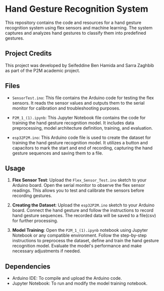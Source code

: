 # Hand Gesture Recognition System

This repository contains the code and resources for a hand gesture recognition system using flex sensors and machine learning. The system captures and analyzes hand gestures to classify them into predefined gestures.

## Project Credits

This project was developed by Seifeddine Ben Hamida and Sarra Zaghbib as part of the P2M  academic project.

## Files

- `SensorTest.ino`: This file contains the Arduino code for testing the flex sensors. It reads the sensor values and outputs them to the serial monitor for calibration and troubleshooting purposes.

- `P2M_1_(1).ipynb`: This Jupyter Notebook file contains the code for training the hand gesture recognition model. It includes data preprocessing, model architecture definition, training, and evaluation.

- `esp32P2M.ino`: This Arduino code file is used to create the dataset for training the hand gesture recognition model. It utilizes a button and capacitors to mark the start and end of recording, capturing the hand gesture sequences and saving them to a file.

## Usage

1. **Flex Sensor Test**: Upload the `Flex_Sensor_Test.ino` sketch to your Arduino board. Open the serial monitor to observe the flex sensor readings. This allows you to test and calibrate the sensors before recording gestures.

2. **Creating the Dataset**: Upload the `esp32P2M.ino` sketch to your Arduino board. Connect the hand gesture  and follow the instructions to record hand gesture sequences. The recorded data will be saved to a file(csv) for further processing.

3. **Model Training**: Open the `P2M_1_(1).ipynb` notebook using Jupyter Notebook or any compatible environment. Follow the step-by-step instructions to preprocess the dataset, define and train the hand gesture recognition model. Evaluate the model's performance and make necessary adjustments if needed.

## Dependencies

- Arduino IDE: To compile and upload the Arduino code.
- Jupyter Notebook: To run and modify the model training notebook.




